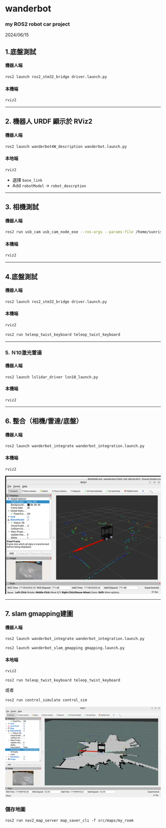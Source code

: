 # wanderbot

### **my ROS2 robot car project**

2024/06/15

## 1.底盤測試

#### 機器人端

````bash
ros2 launch ros2_stm32_bridge driver.launch.py
````

#### 本機端

```bash
rviz2
```

---

## 2. 機器人 URDF 顯示於 RViz2

#### 機器人端

```bash
ros2 launch wanderbot4W_description wanderbot.launch.py
```

#### 本地端

```bash
rviz2
```

- 選擇 `base_link`
- Add `robotModel` -> `robot_descrption`

---

## 3. 相機測試

#### 機器人端

```bash
ros2 run usb_cam usb_cam_node_exe --ros-args --params-file /home/sunrise/wanderbot/src/wanderbot_integrate/camera_config/usb_cam.yaml
```

#### 本機端

```bash
rviz2
```

---

## 4.底盤測試

#### 機器人端

```bash
ros2 launch ros2_stm32_bridge driver.launch.py
```

#### 本機端

```bash
rviz2
```

```bash
ros2 run teleop_twist_keyboard teleop_twist_keyboard
```

---

### 5. Ｎ10激光雷達

#### **機器人端**

```
ros2 launch lslidar_driver lsn10_launch.py
```

#### 本機端

````
rviz2
````

---

## 6. 整合（相機/雷達/底盤）

#### 機器人端

```
ros2 launch wanderbot_integrate wanderbot_integration.launch.py
```

#### 本機端

```
rviz2
```

![1719026964061](images/README/1719026964061.png)

---

## 7. slam gmapping建圖

#### 機器人端

```
ros2 launch wanderbot_integrate wanderbot_integration.launch.py
```

```
ros2 launch wanderbot_slam_gmapping gmapping.launch.py
```

#### 本地端

````
rviz2
````

```
ros2 run teleop_twist_keyboard teleop_twist_keyboard
```

或者

```
ros2 run control_simulate control_sim
```

![1719099937220](images/README/1719099937220.png)

### 儲存地圖

```
ros2 run nav2_map_server map_saver_cli -f src/maps/my_room
```
